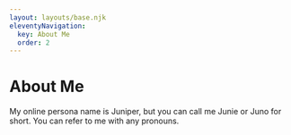 ```yaml
---
layout: layouts/base.njk
eleventyNavigation:
  key: About Me
  order: 2
---
```

# About Me

My online persona name is Juniper, but you can call me Junie or Juno for short. 
You can refer to me with any pronouns.